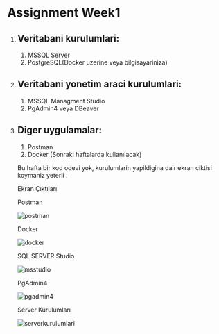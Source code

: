
# Assignment Week1
<ol> 
<li><h2>Veritabani kurulumlari:</h2></li>
<ol>
<li> MSSQL Server</li>
<li> PostgreSQL(Docker uzerine veya bilgisayariniza) </li>
</ol>
<li><h2>Veritabani yonetim araci kurulumlari:</h2></li>
<ol>
<li> MSSQL Managment Studio</li>
<li> PgAdmin4 veya DBeaver </li>
</ol>
<li><h2>Diger uygulamalar:</h2></li>
<ol>
<li> Postman</li>
<li> Docker (Sonraki haftalarda kullanılacak) </li>
</ol>

Bu hafta bir kod odevi yok, kurulumlarin yapildigina dair ekran ciktisi koymaniz yeterli .
  
  Ekran Çıktıları
  
  Postman
 
![postman](https://user-images.githubusercontent.com/77544444/236311379-7246e3b1-9dff-40a1-98ea-5178eb0f1c66.png)

  Docker
  
  ![docker](https://user-images.githubusercontent.com/77544444/236311434-88df1e21-e82d-45a4-81ee-54c07ca5a6ce.png)

  SQL SERVER Studio
  
  ![msstudio](https://user-images.githubusercontent.com/77544444/236311539-eb946901-108e-4739-aba7-61817a8185ad.png)
  
  PgAdmin4
  
  ![pgadmin4](https://user-images.githubusercontent.com/77544444/236311651-0529c89f-16f3-45b1-83ba-7b26fcb7d10f.png)
  
  Server Kurulumları
  
  ![serverkurulumlari](https://user-images.githubusercontent.com/77544444/236311719-cf654e31-bea1-48c6-a6db-d6bc93140201.png)



  
